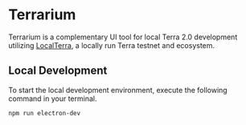 # Terrarium

Terrarium is a complementary UI tool for local Terra 2.0 development utilizing [LocalTerra](https://github.com/terra-money/LocalTerra/), a locally run Terra testnet and ecosystem. 


## Local Development

To start the local development environment, execute the following command in your terminal.
```
npm run electron-dev
```
